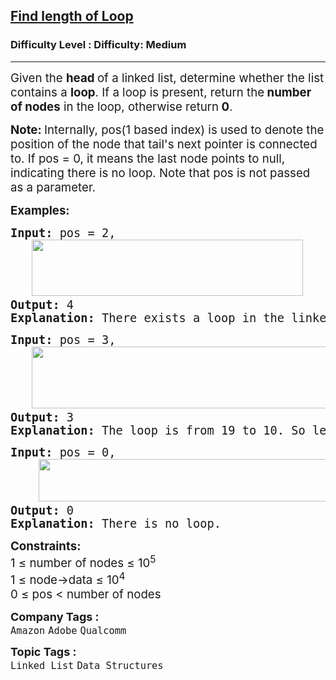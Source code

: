 <h2><a href="https://www.geeksforgeeks.org/problems/find-length-of-loop/1?page=1&category=Linked%20List&difficulty=Medium&sortBy=submissions">Find length of Loop</a></h2><h3>Difficulty Level : Difficulty: Medium</h3><hr><div class="problems_problem_content__Xm_eO"><p><span style="font-size: 14pt;">Given the <strong>head </strong>of a linked list, determine whether the list contains a <strong>loop</strong>. If a loop is present,&nbsp;return the<strong> number of nodes</strong>&nbsp;in the loop, otherwise&nbsp;return<strong> 0</strong>.</span></p>
<p><span style="font-size: 14pt;"><strong>Note: </strong>Internally, pos(1 based index) is used to denote the position of the node that tail's next pointer is connected to. If pos = 0, it means the last node points to null, indicating there is no loop. Note that pos is not passed as a parameter.</span></p>
<p><span style="font-size: 14pt;"><strong>Examples:</strong></span></p>
<pre><span style="font-size: 14pt;"><strong>Input: </strong>pos = 2,<br> &nbsp; <img src="https://media.geeksforgeeks.org/img-practice/prod/addEditProblem/904501/Web/Other/blobid0_1756186026.webp" width="434" height="90"><strong>
Output: </strong>4<strong>
Explanation: </strong>There exists a loop in the linked list and the length of the loop is 4.<br></span></pre>
<pre><span style="font-size: 14pt;"><strong>Input: </strong>pos = 3,<br>   <img src="https://media.geeksforgeeks.org/img-practice/prod/addEditProblem/904501/Web/Other/blobid0_1756128118.webp" width="478" height="99">
<strong>Output:</strong> 3
<strong>Explanation: </strong>The loop is from 19 to 10. So length of loop is 19 → 33 → 10 = 3.</span></pre>
<pre><span style="font-size: 14pt;"><strong>Input: </strong>pos = 0,<br>    <img src="https://media.geeksforgeeks.org/img-practice/prod/addEditProblem/904501/Web/Other/blobid1_1756128178.webp" width="512" height="68"><br><strong>Output: </strong>0<strong>
Explanation: </strong>There is no loop.<br></span></pre>
<p><span style="font-size: 14pt;"><strong>Constraints:</strong><br>1 ≤ number of nodes ≤ 10<sup>5</sup><sup><br></sup>1 ≤ node-&gt;data ≤ 10<sup>4</sup><br>0 ≤ pos &lt; number of nodes</span></p></div><p><span style=font-size:18px><strong>Company Tags : </strong><br><code>Amazon</code>&nbsp;<code>Adobe</code>&nbsp;<code>Qualcomm</code>&nbsp;<br><p><span style=font-size:18px><strong>Topic Tags : </strong><br><code>Linked List</code>&nbsp;<code>Data Structures</code>&nbsp;